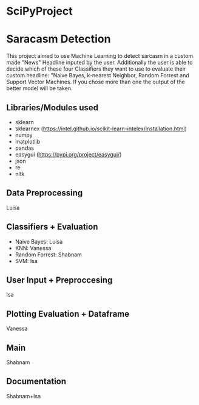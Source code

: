 # SciPyProject
# Saracasm Detection
This project aimed to use Machine Learning to detect sarcasm in a custom made "News" Headline inputed by the user. 
Additionally the user is able to decide which of these four Classifiers they want to use to evaluate their custom headline: "Naive Bayes, k-nearest Neighbor, Random Forrest and Support Vector Machines. 
If you chose more than one the output of the better model will be taken.

## Libraries/Modules used

- sklearn
- sklearnex (https://intel.github.io/scikit-learn-intelex/installation.html)
- numpy
- matplotlib
- pandas
- easygui (https://pypi.org/project/easygui/)
- json
- re
- nltk

## Data Preprocessing 
Luisa

## Classifiers + Evaluation

- Naive Bayes: Luisa
- KNN: Vanessa
- Random Forrest: Shabnam
- SVM: Isa

## User Input + Preproccesing
Isa

## Plotting Evaluation + Dataframe
Vanessa

## Main
Shabnam

## Documentation
Shabnam+Isa
